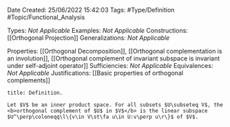 <div class="topSpace"></div>

Date Created: 25/06/2022 15:42:03
Tags: #Type/Definition #Topic/Functional_Analysis

Types: <i>Not Applicable</i>
Examples: <i>Not Applicable</i>
Constructions: [[Orthogonal Projection]]
Generalizations: <i>Not Applicable</i>

Properties: [[Orthogonal Decomposition]], [[Orthogonal complementation is an involution]], [[Orthogonal complement of invariant subspace is invariant under self-adjoint operator]]
Sufficiencies: <i>Not Applicable</i>
Equivalences: <i>Not Applicable</i>
Justifications: [[Basic properties of orthogonal complements]]

``` ad-Definition
title: Definition.

Let $V$ be an inner product space. For all subsets $U\subseteq V$, the <b>orthogonal complement of $U$ in $V$</b> is the linear subspace $U^\perp\coloneqq\l\{v\in V\st\fa u\in U:v\perp u\r\}$ of $V$.

```
